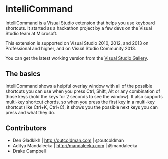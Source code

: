 IntelliCommand
==============

IntelliCommand is a Visual Studio extension that helps you use keyboard shortcuts. It started as a hackathon project by a few devs on the Visual Studio team at Microsoft.

This extension is supported on Visual Studio 2010, 2012, and 2013 on Professional and higher, and on Visual Studio Community 2013.

You can get the latest working version from the [Visual Studio Gallery][1].

The basics
----
IntelliCommand shows a helpful overlay window with all of the possible shortcuts you can use when you press Ctrl, Shift, Alt or any combination of those keys (hold the keys for 2 seconds to see the window). It also supports multi-key shortcut chords, so when you press the first key in a multi-key shortcut (like Ctrl+K, Ctrl+C), it shows you the possible next keys you can press and what they do.

Contributors
---

- Den Gladkikh | http://outcoldman.com | @outcoldman
- Aditya Mandaleeka | http://mandaleeka.com | @mandaleeka
- Drake Campbell

[1]:http://visualstudiogallery.msdn.microsoft.com/83f59659-abc1-4bfa-9779-42f687af0481
